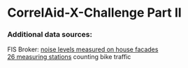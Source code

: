 # CorrelAid-X-Challenge Part II  
### Additional data sources:  
FIS Broker: [noise levels measured on house facades](https://fbinter.stadt-berlin.de/fb/berlin/service_intern.jsp?id=a_07_05_11fassadpeg@senstadt&type=FEED)   
[26 measuring stations](https://www.berlin.de/sen/uvk/_assets/verkehr/verkehrsplanung/radverkehr/gesamtdatei_stundenwerte_2012-2019.xlsx) counting bike traffic
